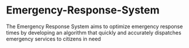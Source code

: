 # Emergency-Response-System
The Emergency Response System aims to optimize emergency response times by developing an algorithm that quickly and accurately dispatches emergency services to citizens in need

